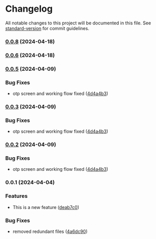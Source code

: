 # Changelog

All notable changes to this project will be documented in this file. See [standard-version](https://github.com/conventional-changelog/standard-version) for commit guidelines.

### [0.0.8](https://github.com/PieCyfer-Lahore/mern-abdullah/compare/v0.0.7...v0.0.8) (2024-04-18)

### [0.0.6](https://github.com/PieCyfer-Lahore/mern-abdullah/compare/v0.0.7...v0.0.6) (2024-04-18)

### [0.0.5](https://github.com/PieCyfer-Lahore/mern-abdullah/compare/v0.0.4...v0.0.5) (2024-04-09)


### Bug Fixes

* otp screen and working flow fixed ([4d4a4b3](https://github.com/PieCyfer-Lahore/mern-abdullah/commit/4d4a4b36594abbe442208355d7d17d2c3c72a448))

### [0.0.3](https://github.com/PieCyfer-Lahore/mern-abdullah/compare/v0.0.4...v0.0.3) (2024-04-09)


### Bug Fixes

* otp screen and working flow fixed ([4d4a4b3](https://github.com/PieCyfer-Lahore/mern-abdullah/commit/4d4a4b36594abbe442208355d7d17d2c3c72a448))

### [0.0.2](https://github.com/PieCyfer-Lahore/mern-abdullah/compare/v0.0.4...v0.0.2) (2024-04-09)


### Bug Fixes

* otp screen and working flow fixed ([4d4a4b3](https://github.com/PieCyfer-Lahore/mern-abdullah/commit/4d4a4b36594abbe442208355d7d17d2c3c72a448))

### 0.0.1 (2024-04-04)


### Features

* This is a new feature ([deab7c0](https://github.com/PieCyfer-Lahore/mern-abdullah/commit/deab7c0a6a242a198103e379cf50a07d0233a569))


### Bug Fixes

* removed redundant files ([4a6dc90](https://github.com/PieCyfer-Lahore/mern-abdullah/commit/4a6dc9017dd5f687206271e783f528d1681bb8e1))
